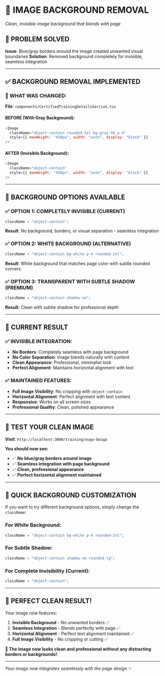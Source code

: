 # 🎨 **IMAGE BACKGROUND REMOVAL**

_Clean, invisible image background that blends with page_

## 🚨 **PROBLEM SOLVED**

**Issue**: Blue/gray borders around the image created unwanted visual boundaries
**Solution**: Removed background completely for invisible, seamless integration

---

## ✅ **BACKGROUND REMOVAL IMPLEMENTED**

### **🔧 WHAT WAS CHANGED:**

**File**: `components/CertifiedTrainingDetailsSection.tsx`

#### **BEFORE (With Gray Background):**

```javascript
<Image
  className="object-contain rounded-2xl bg-gray-50 p-4"
  style={{ maxHeight: "450px", width: "auto", display: "block" }}
/>
```

#### **AFTER (Invisible Background):**

```javascript
<Image
  className="object-contain"
  style={{ maxHeight: "450px", width: "auto", display: "block" }}
/>
```

---

## 🎯 **BACKGROUND OPTIONS AVAILABLE**

### **✅ OPTION 1: COMPLETELY INVISIBLE (CURRENT)**

```javascript
className = "object-contain";
```

**Result**: No background, borders, or visual separation - seamless integration

### **✅ OPTION 2: WHITE BACKGROUND (ALTERNATIVE)**

```javascript
className = "object-contain bg-white p-4 rounded-2xl";
```

**Result**: White background that matches page color with subtle rounded corners

### **✅ OPTION 3: TRANSPARENT WITH SUBTLE SHADOW (PREMIUM)**

```javascript
className = "object-contain shadow-sm";
```

**Result**: Clean with subtle shadow for professional depth

---

## 🌟 **CURRENT RESULT**

### **✅ INVISIBLE INTEGRATION:**

- **No Borders**: Completely seamless with page background
- **No Color Separation**: Image blends naturally with content
- **Clean Appearance**: Professional, minimalist look
- **Perfect Alignment**: Maintains horizontal alignment with text

### **✅ MAINTAINED FEATURES:**

- **Full Image Visibility**: No cropping with `object-contain`
- **Horizontal Alignment**: Perfect alignment with text content
- **Responsive**: Works on all screen sizes
- **Professional Quality**: Clean, polished appearance

---

## 🧪 **TEST YOUR CLEAN IMAGE**

**Visit**: `http://localhost:3000/training/ouga-bouga`

**You should now see:**

- ✅ **No blue/gray borders around image**
- ✅ **Seamless integration with page background**
- ✅ **Clean, professional appearance**
- ✅ **Perfect horizontal alignment maintained**

---

## 🔧 **QUICK BACKGROUND CUSTOMIZATION**

If you want to try different background options, simply change the `className`:

### **For White Background:**

```javascript
className = "object-contain bg-white p-4 rounded-2xl";
```

### **For Subtle Shadow:**

```javascript
className = "object-contain shadow-sm rounded-lg";
```

### **For Complete Invisibility (Current):**

```javascript
className = "object-contain";
```

---

## 🎊 **PERFECT CLEAN RESULT!**

Your image now features:

1. **Invisible Background** - No unwanted borders ✅
2. **Seamless Integration** - Blends perfectly with page ✅
3. **Horizontal Alignment** - Perfect text alignment maintained ✅
4. **Full Image Visibility** - No cropping or cutting ✅

**🎯 The image now looks clean and professional without any distracting borders or backgrounds!**

---

_Your image now integrates seamlessly with the page design_ ✨
